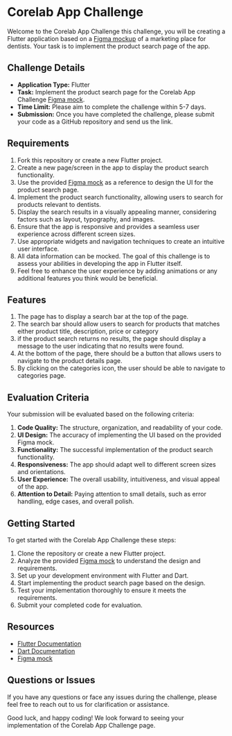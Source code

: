 # Corelab App Challenge

Welcome to the Corelab App Challenge this challenge, you will be creating a Flutter application based on a [Figma mockup](https://www.figma.com/file/Y3rVxMVcvNaNqgtutN1uSa/Untitled?type=design&node-id=0%3A1&mode=design&t=JrK0exuogY65LGuY-1) of a marketing place for dentists. Your task is to implement the product search page of the app.

## Challenge Details

- **Application Type:** Flutter
- **Task:** Implement the product search page for the Corelab App Challenge [Figma mock](https://www.figma.com/file/Y3rVxMVcvNaNqgtutN1uSa/Untitled?type=design&node-id=0%3A1&mode=design&t=JrK0exuogY65LGuY-1).
- **Time Limit:** Please aim to complete the challenge within 5-7 days.
- **Submission:** Once you have completed the challenge, please submit your code as a GitHub repository and send us the link.

## Requirements

1. Fork this repository or create a new Flutter project.
2. Create a new page/screen in the app to display the product search functionality.
3. Use the provided [Figma mock](https://www.figma.com/file/Y3rVxMVcvNaNqgtutN1uSa/Untitled?type=design&node-id=0%3A1&mode=design&t=JrK0exuogY65LGuY-1) as a reference to design the UI for the product search page.
4. Implement the product search functionality, allowing users to search for products relevant to dentists.
5. Display the search results in a visually appealing manner, considering factors such as layout, typography, and images.
6. Ensure that the app is responsive and provides a seamless user experience across different screen sizes.
7. Use appropriate widgets and navigation techniques to create an intuitive user interface.
8. All data information can be mocked. The goal of this challenge is to assess your abilities in developing the app in Flutter itself.
9. Feel free to enhance the user experience by adding animations or any additional features you think would be beneficial.

## Features

1. The page has to display a search bar at the top of the page.
2. The search bar should allow users to search for products that matches either product title, description, price or category
3. if the product search returns no results, the page should display a message to the user indicating that no results were found.
4. At the bottom of the page, there should be a button that allows users to navigate to the product details page.
5. By clicking on the categories icon, the user should be able to navigate to categories page.

## Evaluation Criteria

Your submission will be evaluated based on the following criteria:

1. **Code Quality:** The structure, organization, and readability of your code.
2. **UI Design:** The accuracy of implementing the UI based on the provided Figma mock.
3. **Functionality:** The successful implementation of the product search functionality.
4. **Responsiveness:** The app should adapt well to different screen sizes and orientations.
5. **User Experience:** The overall usability, intuitiveness, and visual appeal of the app.
6. **Attention to Detail:** Paying attention to small details, such as error handling, edge cases, and overall polish.

## Getting Started

To get started with the Corelab App Challenge these steps:

1. Clone the repository or create a new Flutter project.
2. Analyze the provided [Figma mock](https://www.figma.com/file/Y3rVxMVcvNaNqgtutN1uSa/Untitled?type=design&node-id=0%3A1&mode=design&t=JrK0exuogY65LGuY-1) to understand the design and requirements.
3. Set up your development environment with Flutter and Dart.
4. Start implementing the product search page based on the design.
5. Test your implementation thoroughly to ensure it meets the requirements.
6. Submit your completed code for evaluation.

## Resources

- [Flutter Documentation](https://flutter.dev/docs)
- [Dart Documentation](https://dart.dev/guides)
- [Figma mock](https://www.figma.com/file/Y3rVxMVcvNaNqgtutN1uSa/Untitled?type=design&node-id=0%3A1&mode=design&t=JrK0exuogY65LGuY-1)

## Questions or Issues

If you have any questions or face any issues during the challenge, please feel free to reach out to us for clarification or assistance.

Good luck, and happy coding! We look forward to seeing your implementation of the Corelab App Challenge page.
